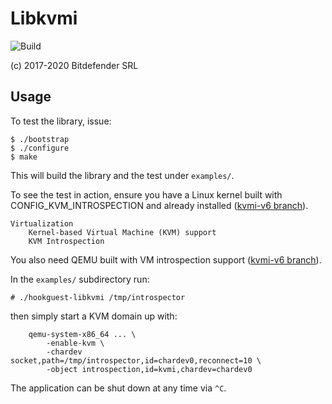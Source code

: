 # Libkvmi

![Build](https://github.com/bitdefender/libkvmi/workflows/Build/badge.svg)

(c) 2017-2020 Bitdefender SRL

## Usage

To test the library, issue:
```
$ ./bootstrap
$ ./configure
$ make
```
This will build the library and the test under `examples/`.

To see the test in action, ensure you have a Linux kernel built with
CONFIG_KVM_INTROSPECTION and already installed
([kvmi-v6 branch](https://github.com/KVM-VMI/kvm/tree/kvmi-v6)).

	Virtualization
		Kernel-based Virtual Machine (KVM) support
		KVM Introspection

You also need QEMU built with VM introspection support
([kvmi-v6 branch](https://github.com/KVM-VMI/qemu/tree/kvmi-v6)).

In the `examples/` subdirectory run:
```
# ./hookguest-libkvmi /tmp/introspector
```
then simply start a KVM domain up with:
```
	qemu-system-x86_64 ... \
		-enable-kvm \
		-chardev socket,path=/tmp/introspector,id=chardev0,reconnect=10 \
		-object introspection,id=kvmi,chardev=chardev0
```

The application can be shut down at any time via `^C`.
